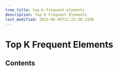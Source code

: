 ```yaml
---
tree_title: top-k-frequent-elements
description: Top K Frequent Elements
last_modified: 2022-06-09T21:23:28.2328
---
```


# Top K Frequent Elements

## Contents
